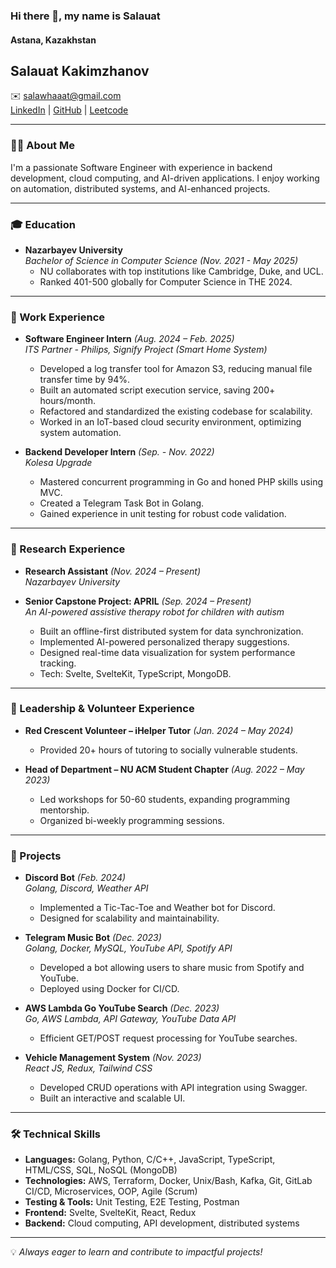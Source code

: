 ### Hi there 👋, my name is Salauat
#### Astana, Kazakhstan

## Salauat Kakimzhanov
✉️ [salawhaaat@gmail.com](mailto:salawhaaat@gmail.com)  
[LinkedIn](https://linkedin.com/in/salauat-kakimzhanov-b5ba64231) | [GitHub](https://github.com/salawhaaat) | [Leetcode](https://leetcode.com/salawhaaat/)

---

### 👨‍💻 About Me
I'm a passionate Software Engineer with experience in backend development, cloud computing, and AI-driven applications. I enjoy working on automation, distributed systems, and AI-enhanced projects.

---

### 🎓 Education
- **Nazarbayev University**  
  *Bachelor of Science in Computer Science (Nov. 2021 - May 2025)*  
  - NU collaborates with top institutions like Cambridge, Duke, and UCL.
  - Ranked 401-500 globally for Computer Science in THE 2024.

---

### 💼 Work Experience
- **Software Engineer Intern** *(Aug. 2024 – Feb. 2025)*  
  *ITS Partner - Philips, Signify Project (Smart Home System)*
  - Developed a log transfer tool for Amazon S3, reducing manual file transfer time by 94%.
  - Built an automated script execution service, saving 200+ hours/month.
  - Refactored and standardized the existing codebase for scalability.
  - Worked in an IoT-based cloud security environment, optimizing system automation.

- **Backend Developer Intern** *(Sep. - Nov. 2022)*  
  *Kolesa Upgrade*
  - Mastered concurrent programming in Go and honed PHP skills using MVC.
  - Created a Telegram Task Bot in Golang.
  - Gained experience in unit testing for robust code validation.

---

### 🔬 Research Experience
- **Research Assistant** *(Nov. 2024 – Present)*  
  *Nazarbayev University*

- **Senior Capstone Project: APRIL** *(Sep. 2024 – Present)*  
  *An AI-powered assistive therapy robot for children with autism*
  - Built an offline-first distributed system for data synchronization.
  - Implemented AI-powered personalized therapy suggestions.
  - Designed real-time data visualization for system performance tracking.
  - Tech: Svelte, SvelteKit, TypeScript, MongoDB.

---

### 🎯 Leadership & Volunteer Experience
- **Red Crescent Volunteer – iHelper Tutor** *(Jan. 2024 – May 2024)*  
  - Provided 20+ hours of tutoring to socially vulnerable students.

- **Head of Department – NU ACM Student Chapter** *(Aug. 2022 – May 2023)*  
  - Led workshops for 50-60 students, expanding programming mentorship.
  - Organized bi-weekly programming sessions.

---

### 🚀 Projects
- **Discord Bot** *(Feb. 2024)*  
  *Golang, Discord, Weather API*  
  - Implemented a Tic-Tac-Toe and Weather bot for Discord.
  - Designed for scalability and maintainability.

- **Telegram Music Bot** *(Dec. 2023)*  
  *Golang, Docker, MySQL, YouTube API, Spotify API*  
  - Developed a bot allowing users to share music from Spotify and YouTube.
  - Deployed using Docker for CI/CD.

- **AWS Lambda Go YouTube Search** *(Dec. 2023)*  
  *Go, AWS Lambda, API Gateway, YouTube Data API*  
  - Efficient GET/POST request processing for YouTube searches.

- **Vehicle Management System** *(Nov. 2023)*  
  *React JS, Redux, Tailwind CSS*  
  - Developed CRUD operations with API integration using Swagger.
  - Built an interactive and scalable UI.

---

### 🛠 Technical Skills
- **Languages:** Golang, Python, C/C++, JavaScript, TypeScript, HTML/CSS, SQL, NoSQL (MongoDB)
- **Technologies:** AWS, Terraform, Docker, Unix/Bash, Kafka, Git, GitLab CI/CD, Microservices, OOP, Agile (Scrum)
- **Testing & Tools:** Unit Testing, E2E Testing, Postman
- **Frontend:** Svelte, SvelteKit, React, Redux
- **Backend:** Cloud computing, API development, distributed systems

---


💡 *Always eager to learn and contribute to impactful projects!*
